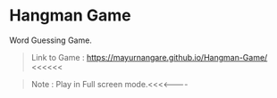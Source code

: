 # Hangman Game
 Word Guessing Game.
  >Link to Game : https://mayurnangare.github.io/Hangman-Game/ <<<<<<
  
  >Note : Play in Full screen mode.<<<<----
